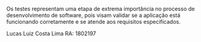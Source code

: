 Os testes representam uma etapa de extrema importância no processo de desenvolvimento de software, 
pois visam validar se a aplicação está funcionando corretamente e se atende aos requisitos especificados.

Lucas Luiz Costa Lima
RA: 1802197
